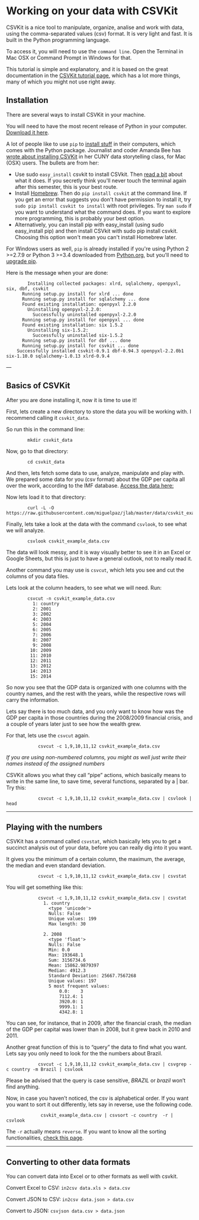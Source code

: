 # Working on your data with CSVKit

CSVKit is a nice tool to manipulate, organize, analise and work with data, using the comma-separated values (csv) format. It is very light and fast. It is built in the Python programming language.

To access it, you will need to use the `command line`. Open the Terminal  in Mac OSX or Command Prompt in Windows for that. 

This tutorial is simple and explanatory, and it is based on the great documentation in the [CSVKit tutorial page](https://csvkit.readthedocs.io/en/540/tutorial.html), which has a lot more things, many of which you might not use right away.

## Installation 

There are several ways to install CSVKit in your machine. 

You will need to have the most recent release of Python in your computer. [Download it here](https://www.python.org/downloads/). 

A lot of people like to use `pip` to [install stuff](https://www.python.org/downloads/) in their computers, which comes with the Python package. Journalist and coder Amanda Bee has [wrote about installing CSVKit](https://github.com/amandabee/CUNY-data-storytelling/wiki/Tutorial:-Installing-CSVKit) in her CUNY data storytelling class, for Mac (OSX) users. The bullets are from her: 

* Use sudo `easy_install` csvkit to install CSVkit. Then [read a bit](http://csvkit.readthedocs.org/) about what it does. If you secretly think you'll never touch the terminal again after this semester, this is your best route.
* Install [Homebrew](http://brew.sh/). Then do `pip install csvkit` at the command line. If you get an error that suggests you don't have permission to install it, try `sudo pip install csvkit to install` with root privileges. Try `man sudo` if you want to understand what the command does. If you want to explore more programming, this is probably your best option.
* Alternatively, you can install pip with easy_install (using sudo easy_install pip) and then install CSVkit with sudo pip install csvkit. Choosing this option won't mean you can't install Homebrew later.

For Windows users as well, `pip` is already installed if you're using Python 2 >=2.7.9 or Python 3 >=3.4 downloaded from [Python.org](python.org), but you'll need to [upgrade pip](https://pip.pypa.io/en/stable/installing/#upgrading-pip).

Here is the message when your are done: 

			Installing collected packages: xlrd, sqlalchemy, openpyxl, six, dbf, csvkit
		  Running setup.py install for xlrd ... done
		  Running setup.py install for sqlalchemy ... done
		  Found existing installation: openpyxl 2.2.0
		    Uninstalling openpyxl-2.2.0:
		      Successfully uninstalled openpyxl-2.2.0
		  Running setup.py install for openpyxl ... done
		  Found existing installation: six 1.5.2
		    Uninstalling six-1.5.2:
		      Successfully uninstalled six-1.5.2
		  Running setup.py install for dbf ... done
		  Running setup.py install for csvkit ... done
		Successfully installed csvkit-0.9.1 dbf-0.94.3 openpyxl-2.2.0b1 six-1.10.0 sqlalchemy-1.0.13 xlrd-0.9.4

—

## Basics of CSVKit

After you are done installing it, now it is time to use it!

First, lets create a new directory to store the data you will be working with. I recommend calling it `csvkit_data`. 

So run this in the command line: 

			mkdir csvkit_data

Now, go to that directory:

			cd csvkit_data

And then, lets fetch some data to use, analyze, manipulate and play with. We prepared some data for you (csv format) about the GDP per capita all over the work, according to the IMF database. [Access the data here:](https://raw.githubusercontent.com/miguelpaz/jlab/master/data/csvkit_example_data.csv)

Now lets load it to that directory:

			curl -L -O https://raw.githubusercontent.com/miguelpaz/jlab/master/data/csvkit_example_data.csv

Finally, lets take a look at the data with the command `csvlook`, to see what we will analyze.

			csvlook csvkit_example_data.csv

The data will look messy, and it is way visually better to see it in an Excel or Google Sheets, but this is just to have a general outlook, not to really read it. 

Another command you may use is `csvcut`, which lets you see and cut the columns of you data files. 

Lets look at the column headers, to see what we will need. Run: 

			csvcut -n csvkit_example_data.csv
			  1: country
			  2: 2001
			  3: 2002
			  4: 2003
			  5: 2004
			  6: 2005
			  7: 2006
			  8: 2007
			  9: 2008
			 10: 2009
			 11: 2010
			 12: 2011
			 13: 2012
			 14: 2013
			 15: 2014

So now you see that the GDP data is organized with one columns with the country names, and the rest with the years, while the respective rows will carry the information. 

Lets say there is too much data, and you only want to know how was the GDP per capita in those countries during the 2008/2009 financial crisis, and a couple of years later just to see how the wealth grew. 

For that, lets use the `csvcut` again. 

				csvcut -c 1,9,10,11,12 csvkit_example_data.csv

*If you are using non-numbered columns, you might as well just write their names instead of the assigned numbers*

CSVKit allows you what they call “pipe” actions, which basically means to write in the same line, to save time, several functions, separated by a | bar. Try this: 

				csvcut -c 1,9,10,11,12 csvkit_example_data.csv | csvlook | head

___

## Playing with the numbers

CSVKit has a command called `csvstat`, which basically lets you to get a succinct analysis out of your data, before you can really dig into it you want. 

It gives you the minimum of a certain column, the maximum, the average, the median and even standard deviation. 

				csvcut -c 1,9,10,11,12 csvkit_example_data.csv | csvstat

You will get something like this:

				csvcut -c 1,9,10,11,12 csvkit_example_data.csv | csvstat
				  1. country
					<type 'unicode'>
					Nulls: False
					Unique values: 199
					Max length: 30
					
				  2. 2008
					<type 'float'>
					Nulls: False
					Min: 0.0
					Max: 193648.1
					Sum: 3156734.6
					Mean: 15862.9879397
					Median: 4912.3
					Standard Deviation: 25667.7567268
					Unique values: 197
					5 most frequent values:
						0.0:	3
						7112.4:	1
						3920.0:	1
						9999.1:	1
						4342.8:	1

You can see, for instance, that in 2009, after the financial crash, the median of the GDP per capital was lower than in 2008, but it grew back in 2010 and 2011. 

Another great function of this is to “query” the data to find what you want. Lets say you only need to look for the the numbers about Brazil.

				csvcut -c 1,9,10,11,12 csvkit_example_data.csv | csvgrep -c country -m Brazil | csvlook

Please be advised that the query is case sensitive, *BRAZIL* or *brazil* won’t find anything. 

Now, in case you haven’t noticed, the csv is alphabetical order. If you want you want to sort it out differently, lets say in reverse, use the following code.  

				 csvkit_example_data.csv | csvsort -c country  -r | csvlook  

The `-r` actually means `reverse`. If you want to know all the sorting functionalities, [check this page](https://csvkit.readthedocs.io/en/540/scripts/csvsort.html). 

___

## Converting to other data formats

You can convert data into Excel or to other formats as well with csvkit.

Convert Excel to CSV:
`in2csv data.xls > data.csv`

Convert JSON to CSV:
`in2csv data.json > data.csv`

Convert to JSON:
`csvjson data.csv > data.json`
